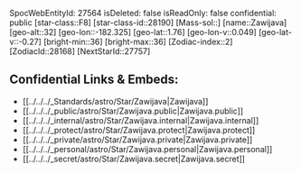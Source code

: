 ﻿---
location:
- 1.76
- 182.325
- 32
tags:
- astro/Star
type: Star
---

SpocWebEntityId: 27564
isDeleted: false
isReadOnly: false
confidential: public
[star-class::F8]
[star-class-id::28190]
[Mass-sol::]
[name::Zawijava]
[geo-alt::32]
[geo-lon::-182.325]
[geo-lat::1.76]
[geo-lon-v::0.049]
[geo-lat-v::-0.27]
[bright-min::36]
[bright-max::36]
[Zodiac-index::2]
[ZodiacId::28168]
[NextStarId::27757]



## Confidential Links & Embeds: 
- [[../../../_Standards/astro/Star/Zawijava|Zawijava]] 
- [[../../../_public/astro/Star/Zawijava.public|Zawijava.public]] 
- [[../../../_internal/astro/Star/Zawijava.internal|Zawijava.internal]] 
- [[../../../_protect/astro/Star/Zawijava.protect|Zawijava.protect]] 
- [[../../../_private/astro/Star/Zawijava.private|Zawijava.private]] 
- [[../../../_personal/astro/Star/Zawijava.personal|Zawijava.personal]] 
- [[../../../_secret/astro/Star/Zawijava.secret|Zawijava.secret]] 
